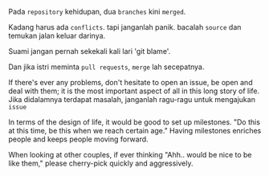 Pada `repository` kehidupan, dua `branches` kini `merged`. 

Kadang harus ada `conflicts`. tapi janganlah panik. bacalah `source` dan temukan jalan keluar darinya.

Suami jangan pernah sekekali kali lari 'git blame'.

Dan jika istri meminta `pull requests`, `merge` lah secepatnya.

If there's ever any problems, don't hesitate to open an issue, be open and deal with them; it is the most important aspect of all in this long story of life.
Jika didalamnya terdapat masalah, janganlah ragu-ragu untuk mengajukan `issue`

In terms of the design of life, it would be good to set up milestones. "Do this at this time, be this when we reach certain age." Having milestones enriches people and keeps people moving forward.

When looking at other couples, if ever thinking "Ahh.. would be nice to be like them," please cherry-pick quickly and aggressively.
